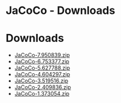 
JaCoCo - Downloads
==================

# Downloads

- [JaCoCo-7.950839.zip](https://raw.githubusercontent.com/UrbanCode/IBM-UCB-PLUGINS/main/files/Jacoco/JaCoCo-7.950839.zip)
- [JaCoCo-6.753377.zip](https://raw.githubusercontent.com/UrbanCode/IBM-UCB-PLUGINS/main/files/Jacoco/JaCoCo-6.753377.zip)
- [JaCoCo-5.627788.zip](https://raw.githubusercontent.com/UrbanCode/IBM-UCB-PLUGINS/main/files/Jacoco/JaCoCo-5.627788.zip)
- [JaCoCo-4.604297.zip](https://raw.githubusercontent.com/UrbanCode/IBM-UCB-PLUGINS/main/files/Jacoco/JaCoCo-4.604297.zip)
- [JaCoCo-3.519516.zip](https://raw.githubusercontent.com/UrbanCode/IBM-UCB-PLUGINS/main/files/Jacoco/JaCoCo-3.519516.zip)
- [JaCoCo-2.409836.zip](https://raw.githubusercontent.com/UrbanCode/IBM-UCB-PLUGINS/main/files/Jacoco/JaCoCo-2.409836.zip)
- [JaCoCo-1.373054.zip](https://raw.githubusercontent.com/UrbanCode/IBM-UCB-PLUGINS/main/files/Jacoco/JaCoCo-1.373054.zip)

